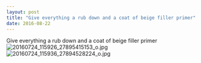 ```yaml
---
layout: post
title: "Give everything a rub down and a coat of beige filler primer"
date: 2016-08-22 
---
```

Give everything a rub down and a coat of beige filler primer﻿
![20160724_115926_27895415153_o.jpg](/k100-project/Photos/2016-08-22/20160724_115926_27895415153_o.jpg)
![20160724_115936_27894528224_o.jpg](/k100-project/Photos/2016-08-22/20160724_115936_27894528224_o.jpg)